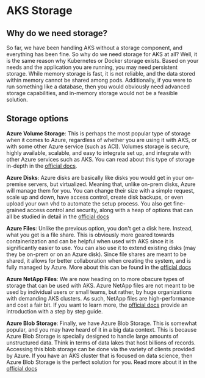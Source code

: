 # AKS Storage

## Why do we need storage?

So far, we have been handling AKS without a storage component, and everything has been fine. So why do we need storage for AKS at all? Well, it is the same reason why Kubernetes or Docker storage exists. Based on your needs and the application you are running, you may need persistent storage. While memory storage is fast, it is not reliable, and the data stored within memory cannot be shared among pods. Additionally, if you were to run something like a database, then you would obviously need advanced storage capabilities, and in-memory storage would not be a feasible solution.

## Storage options

**Azure Volume Storage**: This is perhaps the most popular type of storage when it comes to Azure, regardless of whether you are using it with AKS, or with some other Azure service (such as ACI). Volumes storage is secure, highly available, scalable, and easy to integrate set up, and integrate with other Azure services such as AKS. You can read about this type of storage in-depth in the [official docs](https://docs.microsoft.com/en-us/azure/storage/common/storage-introduction).

**Azure Disks**: Azure disks are basically like disks you would get in your on-premise servers, but virtualized. Meaning that, unlike on-prem disks, Azure will manage them for you. You can change their size with a simple request, scale up and down, have access control, create disk backups, or even upload your own vhd to automate the setup process. You also get fine-grained access control and security, along with a heap of options that can all be studied in detail in the [official docs](https://docs.microsoft.com/en-us/azure/virtual-machines/managed-disks-overview)

**Azure Files**: Unlike the previous option, you don't get a disk here. Instead, what you get is a file share. This is obviously more geared towards containerization and can be helpful when used with AKS since it is significantly easier to use. You can also use it to extend existing disks (may they be on-prem or on an Azure disk). Since file shares are meant to be shared, it allows for better collaboration when creating the system, and is fully managed by Azure. More about this can be found in the [official docs](https://docs.microsoft.com/en-us/azure/storage/files/storage-files-introduction)

**Azure NetApp Files**: We are now heading on to more obscure types of storage that can be used with AKS. Azure NetApp files are not meant to be used by individual users or small teams, but rather, by huge organizations with demanding AKS clusters. As such, NetApp files are high-performance and cost a fair bit. If you want to learn more, the [official docs](https://docs.microsoft.com/en-us/azure/azure-netapp-files/azure-netapp-files-introduction) provide an introduction with a step by step guide.

**Azure Blob Storage**: Finally, we have Azure Blob Storage. This is somewhat popular, and you may have heard of it in a big data context. This is because Azure Blob Storage is specially designed to handle large amounts of unstructured data. Think in terms of data lakes that host billions of records. Accessing this blob storage can be done via the variety of clients provided by Azure. If you have an AKS cluster that is focused on data science, then Azure Blob Storage is the perfect solution for you. Read more about it in the [official docs](https://docs.microsoft.com/en-us/azure/storage/blobs/storage-blobs-overview)